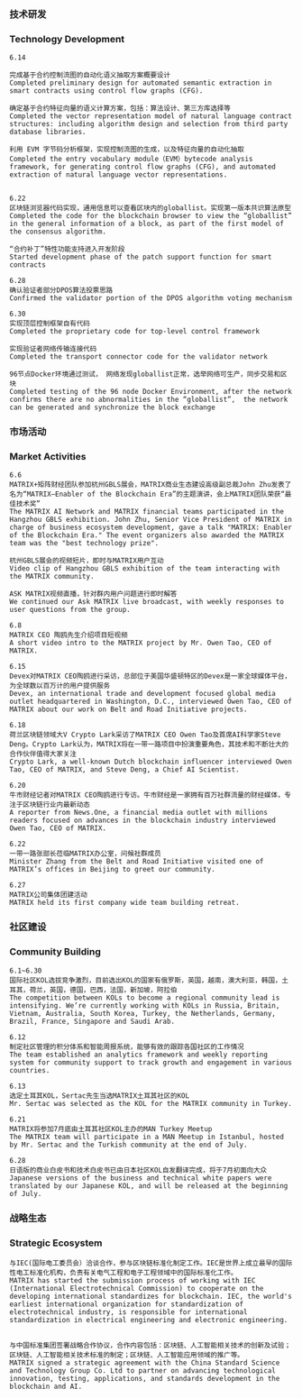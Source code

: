 ### 技术研发
### Technology Development 

    6.14 	

    完成基于合约控制流图的自动化语义抽取方案概要设计
	Completed preliminary design for automated semantic extraction in smart contracts using control flow graphs (CFG).
	
    确定基于合约特征向量的语义计算方案，包括：算法设计、第三方库选择等
	Completed the vector representation model of natural language contract structures: including algorithm design and selection from third party database libraries.  

    利用 EVM 字节码分析框架，实现控制流图的生成，以及特征向量的自动化抽取
    Completed the entry vocabulary module（EVM）bytecode analysis framework, for generating control flow graphs (CFG), and automated extraction of natural language vector representations.


    6.22		
    区块链浏览器代码实现，通用信息可以查看区块内的globallist。实现第一版本共识算法原型
	Completed the code for the blockchain browser to view the “globallist” in the general information of a block, as part of the first model of the consensus algorithm.
	
    “合约补丁”特性功能支持进入开发阶段
	Started development phase of the patch support function for smart contracts 

    6.28	
    确认验证者部分DPOS算法投票思路
    Confirmed the validator portion of the DPOS algorithm voting mechanism

    6.30
    实现顶层控制框架自有代码
    Completed the proprietary code for top-level control framework

    实现验证者网络传输连接代码
    Completed the transport connector code for the validator network 

    96节点Docker环境通过测试， 网络发现globallist正常，选举网络可生产，同步交易和区块
    Completed testing of the 96 node Docker Environment, after the network confirms there are no abnormalities in the “globallist”,  the network can be generated and synchronize the block exchange



### 市场活动
### Market Activities 

    6.6	
    MATRIX+矩阵财经团队参加杭州GBLS展会，MATRIX商业生态建设高级副总裁John Zhu发表了名为“MATRIX—Enabler of the Blockchain Era”的主题演讲，会上MATRIX团队荣获“最佳技术奖”
    The MATRIX AI Network and MATRIX financial teams participated in the Hangzhou GBLS exhibition. John Zhu, Senior Vice President of MATRIX in charge of business ecosystem development, gave a talk "MATRIX: Enabler of the Blockchain Era." The event organizers also awarded the MATRIX team was the "best technology prize".

    杭州GBLS展会的视频短片，即时与MATRIX用户互动
    Video clip of Hangzhou GBLS exhibition of the team interacting with the MATRIX community.

    ASK MATRIX视频直播，针对群内用户问题进行即时解答
    We continued our Ask MATRIX live broadcast, with weekly responses to user questions from the group.

    6.8
    MATRIX CEO 陶鸥先生介绍项目短视频
    A short video intro to the MATRIX project by Mr. Owen Tao, CEO of MATRIX.

    6.15
    Devex对MATRIX CEO陶鸥进行采访，总部位于美国华盛顿特区的Devex是一家全球媒体平台，为全球数以百万计的用户提供服务
    Devex, an international trade and development focused global media outlet headquartered in Washington, D.C., interviewed Owen Tao, CEO of MATRIX about our work on Belt and Road Initiative projects. 

    6.18
    荷兰区块链领域大V Crypto Lark采访了MATRIX CEO Owen Tao及首席AI科学家Steve Deng。Crypto Lark认为，MATRIX将在一带一路项目中扮演重要角色，其技术和不断壮大的合作伙伴值得大家关注
    Crypto Lark, a well-known Dutch blockchain influencer interviewed Owen Tao, CEO of MATRIX, and Steve Deng, a Chief AI Scientist.

    6.20
    牛市财经记者对MATRIX CEO陶鸥进行专访。牛市财经是一家拥有百万社群流量的财经媒体，专注于区块链行业内最新动态
    A reporter from News.One, a financial media outlet with millions readers focused on advances in the blockchain industry interviewed Owen Tao, CEO of MATRIX.

    6.22
    一带一路张部长莅临MATRIX办公室，问候社群成员
    Minister Zhang from the Belt and Road Initiative visited one of MATRIX’s offices in Beijing to greet our community.

    6.27
    MATRIX公司集体团建活动
    MATRIX held its first company wide team building retreat.

### 社区建设
### Community Building

    6.1~6.30
    国际社区KOL选拔竞争激烈，目前选出KOL的国家有俄罗斯，英国，越南，澳大利亚，韩国，土耳其，荷兰，英国，德国，巴西，法国，新加坡，阿拉伯
    The competition between KOLs to become a regional community lead is intensifying. We’re currently working with KOLs in Russia, Britain, Vietnam, Australia, South Korea, Turkey, the Netherlands, Germany, Brazil, France, Singapore and Saudi Arab.

    6.12
    制定社区管理的积分体系和智能周报系统，能够有效的跟踪各国社区的工作情况
    The team established an analytics framework and weekly reporting system for community support to track growth and engagement in various countries.

    6.13
    选定土耳其KOL，Sertac先生当选MATRIX土耳其社区的KOL 
    Mr. Sertac was selected as the KOL for the MATRIX community in Turkey.

    6.21
    MATRIX将参加7月底由土耳其社区KOL主办的MAN Turkey Meetup 
    The MATRIX team will participate in a MAN Meetup in Istanbul, hosted by Mr. Sertac and the Turkish community at the end of July.

    6.28
    日语版的商业白皮书和技术白皮书已由日本社区KOL自发翻译完成，将于7月初面向大众
    Japanese versions of the business and technical white papers were translated by our Japanese KOL, and will be released at the beginning of July.

### 战略生态
### Strategic Ecosystem

    与IEC(国际电工委员会）洽谈合作，参与区块链标准化制定工作。IEC是世界上成立最早的国际性电工标准化机构，负责有关电气工程和电子工程领域中的国际标准化工作。
    MATRIX has started the submission process of working with IEC (International Electrotechnical Commission) to cooperate on the developing international standardizes for blockchain. IEC, the world's earliest international organization for standardization of electrotechnical industry, is responsible for international standardization in electrical engineering and electronic engineering.


    与中国标准集团签署战略合作协议，合作内容包括：区块链、人工智能相关技术的创新及试验；区块链、人工智能相关技术标准的制定；区块链、人工智能应用领域的推广等。
    MATRIX signed a strategic agreement with the China Standard Science and Technology Group Co. Ltd to partner on advancing technological innovation, testing, applications, and standards development in the blockchain and AI.  